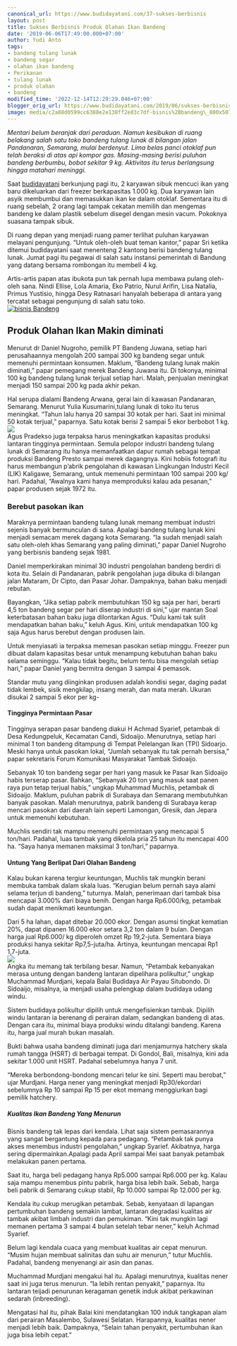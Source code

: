 ```yaml
---
canonical_url: https://www.budidayatani.com/37-sukses-berbisnis
layout: post
title: Sukses Berbisnis Produk Olahan Ikan Bandeng
date: '2019-06-06T17:49:00.000+07:00'
author: Yudi Anto
tags:
- bandeng tulang lunak
- bandeng segar
- olahan ikan bandeng
- Perikanan
- tulang lunak
- produk olahan
- bandeng
modified_time: '2022-12-14T12:29:29.046+07:00'
blogger_orig_url: https://www.budidayatani.com/2019/06/sukses-berbisnis-produk-olahan-ikan.html
image: media/c2a88d0599cc6388e2e138ff2e83c7df-bisnis%2Bbandeng\_800x507.jpg
---
```

*Mentari belum beranjak dari peraduan. Namun kesibukan di ruang belakang salah satu toko bandeng tulang lunak di bilangan jalan Pandanaran, Semarang, mulai berdenyut. Lima belas panci otoklaf pun telah beraksi di atas api kompor gas. Masing-masing berisi puluhan bandeng berbumbu, bobot sekitar 9 kg. Aktivitas itu terus berlangsung hingga matahari meninggi.*  
  
Saat [budidayatani](https://www.budidayatani.com/) berkunjung pagi itu, 2 karyawan sibuk mencuci ikan yang baru dikeluarkan dari freezer berkapasitas 1.000 kg. Dua karyawan lain asyik membumbui dan memasukkan ikan ke dalam otoklaf. Sementara itu di ruang sebelah, 2 orang lagi tampak cekatan memilih dan mengemas bandeng ke dalam plastik sebelum disegel dengan mesin vacum. Pokoknya suasana tampak sibuk.  
  
Di ruang depan yang menjadi ruang pamer terlihat puluhan karyawan melayani pengunjung. “Untuk oleh-oleh buat teman kantor,” papar Sri ketika ditemui budidayatani saat menenteng 2 kantong berisi bandeng tulang lunak. Jumat pagi itu pegawai di salah satu instansi pemerintah di Bandung yang datang bersama rombongan itu membeli 4 kg.  
  
Artis-artis papan atas ibukota pun tak pernah lupa membawa pulang oleh-oleh sana. Nindi Ellise, Lola Amaria, Eko Patrio, Nurul Arifin, Lisa Natalia, Primus Yustisio, hingga Desy Ratnasari hanyalah beberapa di antara yang tercatat sebagai pengunjung di salah satu toko.  
[![bisnis Bandeng](https://i1.wp.com/1.bp.blogspot.com/-AVp_2JZAEJ4/XPjocAfJcAI/AAAAAAAABo4/MuhOKWeZBXACvYshFVZzVrPXs29Pql0NwCLcBGAs/s400/bisnis%2Bbandeng_800x507.jpg?resize=400%2C252&ssl=1)](https://i1.wp.com/1.bp.blogspot.com/-AVp_2JZAEJ4/XPjocAfJcAI/AAAAAAAABo4/MuhOKWeZBXACvYshFVZzVrPXs29Pql0NwCLcBGAs/s1600/bisnis%2Bbandeng_800x507.jpg?ssl=1)  
## Produk Olahan Ikan Makin diminati

  
Menurut dr Daniel Nugroho, pemilik PT Bandeng Juwana, setiap hari perusahaannya mengolah 200 sampai 300 kg bandeng segar untuk memenuhi permintaan konsumen. Maklum, “Bandeng tulang lunak makin diminati,” papar pemegang merek Bandeng Juwana itu. Di tokonya, minimal 100 kg bandeng tulang lunak terjual setiap hari. Malah, penjualan meningkat menjadi 150 sampai 200 kg pada akhir pekan.  
  
Hal serupa dialami Bandeng Arwana, gerai lain di kawasan Pandanaran, Semarang. Menurut Yulia Kusumarini,tulang lunak di toko itu terus meningkat. “Tahun lalu hanya 20 sampai 30 kotak per hari. Saat ini minimal 50 kotak terjual,” paparnya. Satu kotak berisi 2 sampai 5 ekor berbobot 1 kg.  
[![](https://i0.wp.com/1.bp.blogspot.com/-46QljANEsOg/XPjpD7dy9pI/AAAAAAAABpA/TXSlQ59M2mQxJbEbqjHkp9IYPy9eAtkiwCLcBGAs/s400/bandeng%2Basap_527x600.jpg?resize=351%2C400&ssl=1)](https://i0.wp.com/1.bp.blogspot.com/-46QljANEsOg/XPjpD7dy9pI/AAAAAAAABpA/TXSlQ59M2mQxJbEbqjHkp9IYPy9eAtkiwCLcBGAs/s1600/bandeng%2Basap_527x600.jpg?ssl=1)  
Agus Pradekso juga terpaksa harus meningkatkan kapasitas produksi lantaran tingginya permintaan. Semula pelopor industri bandeng tulang lunak di Semarang itu hanya memanfaatkan dapur rumah sebagai tempat produksi Bandeng Presto sampai merek dagangnya. Kini hobiis fotografi itu harus membangun p’abrik pengolahan di kawasan Lingkungan Industri Kecil (LIK) Kaligawe, Semarang, untuk memenuhi permintaan 100 sampai 200 kg/ hari. Padahal, “Awalnya kami hanya memproduksi kalau ada pesanan,” papar produsen sejak 1972 itu.  
### Berebut pasokan ikan

  
Maraknya permintaan bandeng tulang lunak memang membuat industri sejenis banyak bermunculan di sana. Apalagi bandeng tulang lunak kini menjadi semacam merek dagang kota Semarang. “Ia sudah menjadi salah satu oleh-oleh khas Semarang yang paling diminati,” papar Daniel Nugroho yang berbisnis bandeng sejak 1981.  
  
Daniel memperkirakan minimal 30 industri pengolahan bandeng berdiri di kota itu. Selain di Pandanaran, pabrik pengolahan juga dibuka di bilangan jalan Mataram, Dr Cipto, dan Pasar Johar. Dampaknya, bahan baku menjadi rebutan.  
  
Bayangkan, “Jika setiap pabrik membutuhkan 150 kg saja per hari, berarti 4,5 ton bandeng segar per hari diserap industri di sini,” ujar mantan Soal keterbatasan bahan baku juga dilontarkan Agus. “Dulu kami tak sulit mendapatkan bahan baku,” keluh Agus. Kini, untuk mendapatkan 100 kg saja Agus harus berebut dengan produsen lain.  
  
Untuk menyiasati ia terpaksa memesan pasokan setiap minggu. Freezer pun dibuat dalam kapasitas besar untuk menampung kebutuhan bahan baku selama seminggu. “Kalau tidak begitu, belum tentu bisa mengolah setiap hari,” papar Daniel yang bermitra dengan 3 sampai 4 pemasok.  
  
Standar mutu yang diinginkan produsen adalah kondisi segar, daging padat tidak lembek, sisik mengkilap, insang merah, dan mata merah. Ukuran disukai 2 sampai 5 ekor per kg-  
#### Tingginya Permintaan Pasar

  
Tingginya serapan pasar bandeng diakui H Achmad Syarief, petambak di Desa Kedungpeluk, Kecamatan Candi, Sidoaijo. Menurutnya, setiap hari minimal 1 ton bandeng ditampung di Tempat Pelelangan Ikan (TPI) Sidoarjo. Meski hanya untuk pasokan lokal, “Jumlah sebanyak itu tak pernah bersisa,” papar sekretaris Forum Komunikasi Masyarakat Tambak Sidoaijo.  
  
Sebanyak 10 ton bandeng segar per hari yang masuk ke Pasar Ikan Sidoaijo habis terserap pasar. Bahkan, “Sebanyak 20 ton yang masuk saat panen raya pun tetap terjual habis,” ungkap Muhammad Muchlis, petambak di Sidoaijo. Maklum, puluhan pabrik di Surabaya dan Semarang membutuhkan banyak pasokan. Malah menurutnya, pabrik bandeng di Surabaya kerap mencari pasokan dari daerah lain seperti Lamongan, Gresik, dan Jepara untuk memenuhi kebutuhan.  
  
Muchlis sendiri tak mampu memenuhi permintaan yang mencapai 5 ton/hari. Padahal, luas tambak yang dikelola pria 25 tahun itu mencapai 400 ha. “Saya hanya memanen maksimal 3 ton/hari,” paparnya.  
#### Untung Yang Berlipat Dari Olahan Bandeng

  
Kalau bukan karena tergiur keuntungan, Muchlis tak mungkin berani membuka tambak dalam skala luas. “Kerugian belum pernah saya alami selama terjun di bandeng,” tuturnya. Malah, penerimaan dari tambak bisa mencapai 3.000% dari biaya benih. Dengan harga Rp6.000/kg, petambak sudah dapat menikmati keuntungan.  
  
Dari 5 ha lahan, dapat ditebar 20.000 ekor. Dengan asumsi tingkat kematian 20%, dapat dipanen 16.000 ekor setara 3,2 ton dalam 9 bulan. Dengan harga jual Rp6.000/ kg diperoleh omzet Rp 19,2-juta. Sementara biaya produksi hanya sekitar Rp7,5-juta/ha. Artinya, keuntungan mencapai Rp1 1,7-juta.  
[![](https://i0.wp.com/1.bp.blogspot.com/-irQpen39c9o/XPjpuROZC-I/AAAAAAAABpI/BEVpuUdt6V07PZYiQEabch6LXIr5yvyIQCLcBGAs/s400/bandeng%2Btulang%2Blunak_471x600.jpg?resize=313%2C400&ssl=1)](https://i0.wp.com/1.bp.blogspot.com/-irQpen39c9o/XPjpuROZC-I/AAAAAAAABpI/BEVpuUdt6V07PZYiQEabch6LXIr5yvyIQCLcBGAs/s1600/bandeng%2Btulang%2Blunak_471x600.jpg?ssl=1)  
Angka itu memang tak terbilang besar. Namun, “Petambak kebanyakan merasa untung dengan bandeng lantaran dipelihara polikultur,” ungkap Muchammad Murdjani, kepala Balai Budidaya Air Payau Situbondo. Di Sidoaijo, misalnya, ia menjadi usaha pelengkap dalam budidaya udang windu.  
  
Sistem budidaya polikultur dipilih untuk mengefisienkan tambak. Dipilih windu lantaran ia berenang di perairan dalam, sedangkan bandeng di atas. Dengan cara itu, minimal biaya produksi windu ditalangi bandeng. Karena itu, harga jual murah bukan masalah.  
  
Bukti bahwa usaha bandeng diminati juga dari menjamurnya hatchery skala rumah tangga (HSRT) di berbagai tempat. Di Gondol, Bali, misalnya, kini ada sekitar 1.000 unit HSRT. Padahal sebelumnya hanya 7 unit.  
  
“Mereka berbondong-bondong mencari telur ke sini. Seperti mau berobat,” ujar Murdjani. Harga nener yang meningkat menjadi Rp30/ekordari sebelumnya Rp 10 sampai Rp 15 per ekot memang menggiurkan bagi pemilik hatchery.  
##### Kualitas Ikan Bandeng Yang Menurun

  
Bisnis bandeng tak lepas dari kendala. Lihat saja sistem pemasarannya yang sangat bergantung kepada para pedagang. “Petambak tak punya akses menembus industri pengolahan,” ungkap Syarief. Akibatnya, harga sering dipermainkan.Apalagi pada April sampai Mei saat banyak petambak melakukan panen pertama.  
  
Saat itu, harga beli pedagang hanya Rp5.000 sampai Rp6.000 per kg. Kalau saja mampu menembus pintu pabrik, harga bisa lebih baik. Sebab, harga beli pabrik di Semarang cukup stabil, Rp 10.000 sampai Rp 12.000 per kg.  
  
Kendala itu cukup merugikan petambak. Sebab, kenyataan di lapangan pertumbuhan bandeng semakin lambat, lantaran degradasi kualitas air tambak akibat limbah industri dan pemukiman. “Kini tak mungkin lagi memanen pertama 3 sampai 4 bulan setelah tebar nener,” keluh Achmad Syarief.  
  
Belum lagi kendala cuaca yang membuat kualitas air cepat menurun. “Musim hujan membuat salinitas dan suhu air menurun,” tutur Muchlis. Padahal, bandeng menyenangi air asin dan panas.  
  
Muchammad Murdjani mengakui hal itu. Apalagi menurutnya, kualitas nener saat ini juga terus menurun. “Ia lebih rentan penyakit,” paparnya. Itu lantaran teijadi penurunan keragaman genetik induk akibat perkawinan sedarah (inbreeding).  
  
Mengatasi hal itu, pihak Balai kini mendatangkan 100 induk tangkapan alam dari perairan Masalembo, Sulawesi Selatan. Harapannya, kualitas nener menjadi lebih baik. Dampaknya, “Selain tahan penyakit, pertumbuhan ikan juga bisa lebih cepat.”